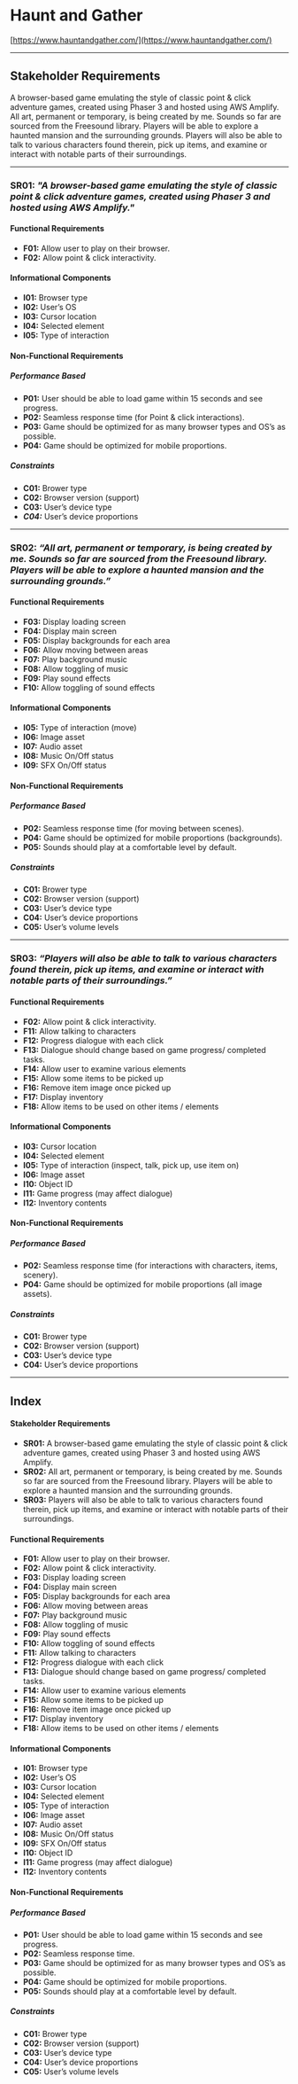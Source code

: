 # Haunt and Gather

[https://www.hauntandgather.com/](https://www.hauntandgather.com/)

___________________________________________________

## Stakeholder Requirements
A browser-based game emulating the style of classic point & click adventure games, created using Phaser 3 and hosted using AWS Amplify. All art, permanent or temporary, is being created by me. Sounds so far are sourced from the Freesound library. Players will be able to explore a haunted mansion and the surrounding grounds. Players will also be able to talk to various characters found therein, pick up items, and examine or interact with notable parts of their surroundings.

___________________________________________________

### SR01: *"A browser-based game emulating the style of classic point & click adventure games, created using Phaser 3 and hosted using AWS Amplify."*

#### Functional Requirements
* **F01:** Allow user to play on their browser.
* **F02:** Allow point & click interactivity.

#### Informational Components
* **I01:** Browser type
* **I02:** User’s OS
* **I03:** Cursor location
* **I04:** Selected element
* **I05:** Type of interaction

#### Non-Functional Requirements

##### Performance Based
* **P01:** User should be able to load game within 15 seconds and see progress.
* **P02:** Seamless response time (for Point & click interactions).
* **P03:** Game should be optimized for as many browser types and OS’s as possible.
* **P04:** Game should be optimized for mobile proportions.

##### Constraints
* **C01:** Brower type
* **C02:** Browser version (support)
* **C03:** User’s device type
* ***C04:*** User’s device proportions

___________________________________________________

### SR02: *“All art, permanent or temporary, is being created by me. Sounds so far are sourced from the Freesound library. Players will be able to explore a haunted mansion and the surrounding grounds.”*
 
#### Functional Requirements
* **F03:** Display loading screen
* **F04:** Display main screen
* **F05:** Display backgrounds for each area
* **F06:** Allow moving between areas
* **F07:** Play background music
* **F08:** Allow toggling of music
* **F09:** Play sound effects
* **F10:** Allow toggling of sound effects

#### Informational Components
* **I05:** Type of interaction (move)
* **I06:** Image asset
* **I07:** Audio asset
* **I08:** Music On/Off status
* **I09:** SFX On/Off status

#### Non-Functional Requirements

##### Performance Based
* **P02:** Seamless response time (for moving between scenes).
* **P04:** Game should be optimized for mobile proportions (backgrounds).
* **P05:** Sounds should play at a comfortable level by default.

##### Constraints
* **C01:** Brower type
* **C02:** Browser version (support)
* **C03:** User’s device type
* **C04:** User’s device proportions
* **C05:** User’s volume levels

___________________________________________________

### SR03: *“Players will also be able to talk to various characters found therein, pick up items, and examine or interact with notable parts of their surroundings.”*

#### Functional Requirements
* **F02:** Allow point & click interactivity.
* **F11:** Allow talking to characters
* **F12:** Progress dialogue with each click
* **F13:** Dialogue should change based on game progress/ completed tasks.
* **F14:** Allow user to examine various elements
* **F15:** Allow some items to be picked up
* **F16:** Remove item image once picked up
* **F17:** Display inventory
* **F18:** Allow items to be used on other items / elements

#### Informational Components
* **I03:** Cursor location
* **I04:** Selected element
* **I05:** Type of interaction (inspect, talk, pick up, use item on)
* **I06:** Image asset
* **I10:** Object ID
* **I11:** Game progress (may affect dialogue)
* **I12:** Inventory contents

#### Non-Functional Requirements

##### Performance Based
* **P02:** Seamless response time (for interactions with characters, items, scenery).
* **P04:** Game should be optimized for mobile proportions (all image assets).

##### Constraints
* **C01:** Brower type
* **C02:** Browser version (support)
* **C03:** User’s device type
* **C04:** User’s device proportions



___________________________________________________



## Index

#### Stakeholder Requirements
* **SR01:** A browser-based game emulating the style of classic point & click adventure games, created using Phaser 3 and hosted using AWS Amplify.
* **SR02:** All art, permanent or temporary, is being created by me. Sounds so far are sourced from the Freesound library. Players will be able to explore a haunted mansion and the surrounding grounds.
* **SR03:** Players will also be able to talk to various characters found therein, pick up items, and examine or interact with notable parts of their surroundings.

#### Functional Requirements
* **F01:** Allow user to play on their browser.
* **F02:** Allow point & click interactivity.
* **F03:** Display loading screen
* **F04:** Display main screen
* **F05:** Display backgrounds for each area
* **F06:** Allow moving between areas
* **F07:** Play background music
* **F08:** Allow toggling of music
* **F09:** Play sound effects
* **F10:** Allow toggling of sound effects
* **F11:** Allow talking to characters
* **F12:** Progress dialogue with each click
* **F13:** Dialogue should change based on game progress/ completed tasks.
* **F14:** Allow user to examine various elements
* **F15:** Allow some items to be picked up
* **F16:** Remove item image once picked up
* **F17:** Display inventory
* **F18:** Allow items to be used on other items / elements

#### Informational Components
* **I01:** Browser type
* **I02:** User’s OS
* **I03:** Cursor location
* **I04:** Selected element
* **I05:** Type of interaction
* **I06:** Image asset
* **I07:** Audio asset
* **I08:** Music On/Off status
* **I09:** SFX On/Off status
* **I10:** Object ID
* **I11:** Game progress (may affect dialogue)
* **I12:** Inventory contents

#### Non-Functional Requirements

##### Performance Based
* **P01:** User should be able to load game within 15 seconds and see progress.
* **P02:** Seamless response time.
* **P03:** Game should be optimized for as many browser types and OS’s as possible.
* **P04:** Game should be optimized for mobile proportions.
* **P05:** Sounds should play at a comfortable level by default.

##### Constraints
* **C01:** Brower type
* **C02:** Browser version (support)
* **C03:** User’s device type
* **C04:** User’s device proportions
* **C05:** User’s volume levels
